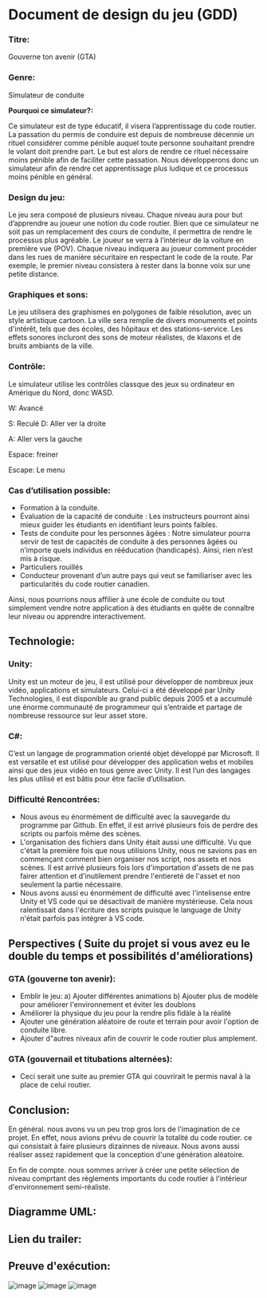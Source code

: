 # **Document de design du jeu (GDD)**

### **Titre:**

Gouverne ton avenir (GTA)

### **Genre:**

Simulateur de conduite

 **Pourquoi ce simulateur?:**

Ce simulateur est de type éducatif, il visera l’apprentissage du code routier. La passation du permis de conduire est depuis de nombreuse décennie un rituel considérer comme pénible auquel toute personne souhaitant prendre le volant doit prendre part. Le but est alors de rendre ce rituel nécessaire moins pénible afin de faciliter cette passation. Nous développerons donc un simulateur afin de rendre cet apprentissage plus ludique et ce processus moins pénible en général.

### **Design du jeu:**

Le jeu sera composé de plusieurs niveau. Chaque niveau aura pour but d’apprendre au joueur une notion du code routier. Bien que ce simulateur ne soit pas un remplacement des cours de conduite, il permettra de rendre le processus plus agréable. Le joueur se verra à l’intérieur de la voiture en première vue (POV). Chaque niveau indiquera au joueur comment procéder dans les rues de manière sécuritaire en respectant le code de la route. Par exemple, le premier niveau consistera à rester dans la bonne voix sur une petite distance.

### **Graphiques et sons:**

Le jeu utilisera des graphismes en polygones de faible résolution, avec un style artistique cartoon. La ville sera remplie de divers monuments et points d'intérêt, tels que des écoles, des hôpitaux et des stations-service. Les effets sonores incluront des sons de moteur réalistes, de klaxons et de bruits ambiants de la ville.

### **Contrôle:**

Le simulateur utilise les contrôles classque des jeux su ordinateur en Amérique du Nord, donc WASD.

W: Avancé

S: Reculé
D: Aller ver la droite

A: Aller vers la gauche

Espace: freiner 

Escape: Le menu


### **Cas d’utilisation possible:**

-	Formation à la conduite.
-	Évaluation de la capacité de conduite : Les instructeurs pourront ainsi mieux guider les étudiants en identifiant leurs points faibles.
-	Tests de conduite pour les personnes âgées : Notre simulateur pourra servir de test de capacités de conduite à des personnes âgées ou n’importe quels individus en rééducation (handicapés). Ainsi, rien n’est mis à risque.
-	Particuliers rouillés
-	Conducteur provenant d’un autre pays qui veut se familiariser avec les particularités du code routier canadien.

Ainsi, nous pourrions nous affilier à une école de conduite ou tout simplement vendre notre application à des étudiants en quête de connaître leur niveau ou apprendre interactivement.


## **Technologie:**

### **Unity:**

Unity est un moteur de jeu, il est utilisé pour développer de nombreux jeux vidéo, applications et simulateurs. Celui-ci a été développé par Unity Technologies, il est disponible au grand public depuis 2005 et a accumulé une énorme communauté de programmeur qui s’entraide et partage de nombreuse ressource sur leur asset store.

### **C#:**

C’est un langage de programmation orienté objet développé par Microsoft. Il est versatile et est utilisé pour développer des application webs et mobiles ainsi que des jeux vidéo en tous genre avec Unity. Il est l’un des langages les plus utilisé et est bâtis pour être facile d’utilisation.


### **Difficulté Rencontrées:**

- Nous avous eu énormément de difficulté avec la sauvegarde du programme par Github. En effet, il est arrivé plusieurs fois de perdre des scripts ou parfois même des scènes.
- L'organisation des fichiers dans Unity était aussi une difficulté. Vu que c'était la première fois que nous utilisions Unity, nous ne savions pas en commençant comment bien organiser nos script, nos assets et nos scènes. Il est arrivé plusieurs fois lors d'importation d'assets de ne pas fairer attention et d'inutilement prendre l'entiereté de l'asset et non seulement la partie nécessaire.
- Nous avons aussi eu énormément de difficulté avec l'intelisense entre Unity et VS code qui se désactivait de manière mystérieuse. Cela nous ralentissait dans l'écriture des scripts puisque le language de Unity n'était parfois pas intégrer à VS code.

## **Perspectives ( Suite du projet si vous avez eu le double du temps et possibilités d'améliorations)**

### **GTA (gouverne ton avenir):**
- Emblir le jeu:
a) Ajouter différentes animations
b) Ajouter plus de modèle pour améliorer l'environnement et éviter les doublons
- Améliorer la physique du jeu pour la rendre plis fidàle à la réalité
- Ajouter une génération aléatoire de route et terrain pour avoir l'option de conduite libre.
- Ajouter d"autres niveaux afin de couvrir le code routier plus amplement.

### **GTA (gouvernail et titubations alternées):**
- Ceci serait une suite au premier GTA qui couvrirait le permis naval à la place de celui routier.

## **Conclusion:**

En général. nous avons vu un peu trop gros lors de l'imagination de ce projet. En effet, nous avions prévu de couvrir la totalité du code routier. ce qui consistait à faire plusieurs dizainnes de niveaux. Nous avons aussi réaliser assez rapidement que la conception d'une génération aléatoire.

En fin de compte. nous sommes arriver à créer une petite sélection de niveau comprtant des règlements importants du code routier à l'intérieur d'environnement semi-réaliste.

## **Diagramme UML:**

## **Lien du trailer:**



## **Preuve d'exécution:**

![image](https://github.com/OGPNAVYSEALS/H23-GTA/assets/123408866/488bee8c-a11b-4c3c-a62b-8ab63cedcc6a)
![image](https://github.com/OGPNAVYSEALS/H23-GTA/assets/123408866/3cd15ea7-ccd0-4f53-9748-66800b73b39a)
![image](https://github.com/OGPNAVYSEALS/H23-GTA/assets/123408866/34793834-b79e-4da4-a36d-0c2f740a9b89)

